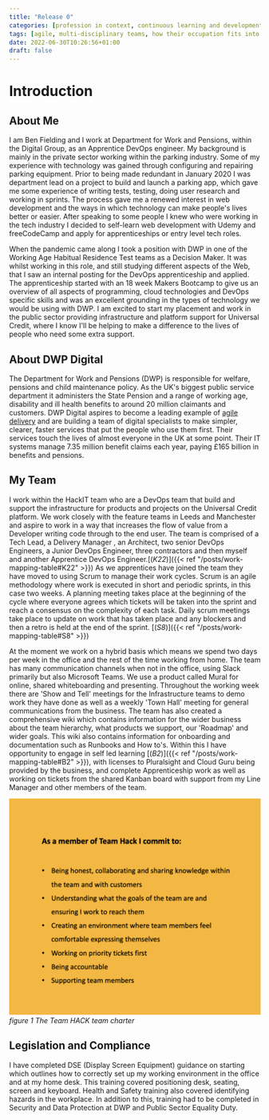```yaml
---
title: "Release 0"
categories: [profession in context, continuous learning and development]
tags: [agile, multi-disciplinary teams, how their occupation fits into the wider digital landscape, invests time and effort into their own development]
date: 2022-06-30T10:26:56+01:00
draft: false
---
```


# Introduction

## About Me

I am Ben Fielding and I work at Department for Work and Pensions, within the Digital Group, as an Apprentice DevOps engineer. My background is mainly in the private sector working within the parking industry. Some of my experience with technology was gained through configuring and repairing parking equipment. Prior to being made redundant in January 2020 I was department lead on a project to build and launch a parking app, which gave me some experience of writing tests, testing, doing user research and working in sprints. The process gave me a renewed interest in web development and the ways in which technology can make people's lives better or easier. After speaking to some people I knew who were working in the tech industry I decided to self-learn web development with Udemy and freeCodeCamp and apply for apprenticeships or entry level tech roles.

When the pandemic came along I took a position with DWP in one of the Working Age Habitual Residence Test teams as a Decision Maker. It was whilst working in this role, and still studying different aspects of the Web, that I saw an internal posting for the DevOps apprenticeship and applied. The apprenticeship started with an 18 week Makers Bootcamp to give us an overview of all aspects of programming, cloud technologies and DevOps specific skills and was an excellent grounding in the types of technology we would be using with DWP. I am excited to start my placement and work in the public sector providing infrastructure and platform support for Universal Credit, where I know I'll be helping to make a difference to the lives of people who need some extra support.

## About DWP Digital

The Department for Work and Pensions (DWP) is responsible for welfare, pensions and child maintenance policy. As the UK's biggest public service department it administers the State Pension and a range of working age, disability and ill health benefits to around 20 million claimants and customers. DWP Digital aspires to become a leading example of [agile delivery](https://about.gitlab.com/topics/agile-delivery/) and are building a team of digital specialists to make simpler, clearer, faster services that put the people who use them first. Their services touch the lives of almost everyone in the UK at some point. Their IT systems manage 7.35 million benefit claims each year, paying £165 billion in benefits and pensions.

## My Team

I work within the HackIT team who are a DevOps team that build and support the infrastructure for products and projects on the Universal Credit platform. We work closely with the feature teams in Leeds and Manchester and aspire to work in a way that increases the flow of value from a Developer writing code through to the end user.
The team is comprised of a Tech Lead, a Delivery Manager , an Architect, two senior DevOps Engineers, a Junior DevOps Engineer, three contractors and then myself and another Apprentice DevOps Engineer.[(*K22*)]({{< ref "/posts/work-mapping-table#K22" >}}) As we apprentices have joined the team they have moved to using Scrum to manage their work cycles. Scrum is an agile methodology where work is executed in short and periodic sprints, in this case two weeks. A planning meeting takes place at the beginning of the cycle where everyone agrees which tickets will be taken into the sprint and reach a consensus on the complexity of each task. Daily scrum meetings take place to update on work that has taken place and any blockers and then a retro is held at the end of the sprint. [(*S8*)]({{< ref "/posts/work-mapping-table#S8" >}})

At the moment we work on a hybrid basis which means we spend two days per week in the office and the rest of the time working from home. The team has many communication channels when not in the office, using Slack primarily but also Microsoft Teams. We use a product called Mural for online, shared whiteboarding and presenting. Throughout the working week there are 'Show and Tell' meetings for the Infrastructure teams to demo work they have done as well as a weekly 'Town Hall' meeting for general communications from the business. The team has also created a comprehensive wiki which contains information for the wider business about the team hierarchy, what products we support, our 'Roadmap' and wider goals. This wiki also contains information for onboarding and documentation such as Runbooks and How to's. Within this I have opportunity to engage in self led learning [(*B2*)]({{< ref "/posts/work-mapping-table#B2" >}}), with licenses to Pluralsight and Cloud Guru being provided by the business, and complete Apprenticeship work as well as working on tickets from the shared Kanban board with support from my Line Manager and other members of the team.

![Team Hack team charter](charter.png)
*figure 1 The Team HACK team charter*

## Legislation and Compliance

I have completed DSE (Display Screen Equipment) guidance on starting which outlines how to correctly set up my working environment in the office and at my home desk. This training covered positioning desk, seating, screen and keyboard. Health and Safety training also covered identifying hazards in the workplace. In addition to this, training had to be completed in Security and Data Protection at DWP and Public Sector Equality Duty.

<!-- [^1]: [K22]({{< ref "/posts/work-mapping-table" >}}) -->
<!-- [^2]: [S8]({{< ref "posts/work-mapping-table" >}}) -->
<!-- [^3]: [B2]({{< ref "/posts/work-mapping-table" >}}) -->

